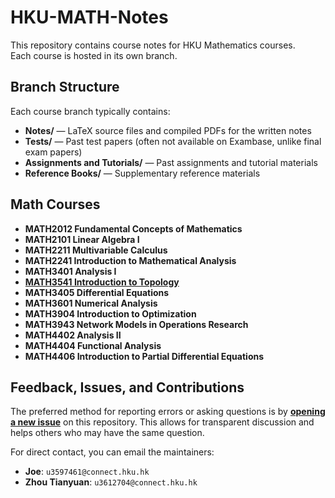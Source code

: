 # HKU-MATH-Notes

This repository contains course notes for HKU Mathematics courses.  
Each course is hosted in its own branch.

## Branch Structure

Each course branch typically contains:

- **Notes/** — LaTeX source files and compiled PDFs for the written notes
- **Tests/** — Past test papers (often not available on Exambase, unlike final exam papers)
- **Assignments and Tutorials/** — Past assignments and tutorial materials
- **Reference Books/** — Supplementary reference materials


## Math Courses

- **MATH2012 Fundamental Concepts of Mathematics**
- **MATH2101 Linear Algebra I**
- **MATH2211 Multivariable Calculus**
- **MATH2241 Introduction to Mathematical Analysis**
- **MATH3401 Analysis I**
- [**MATH3541 Introduction to Topology**](https://github.com/Liu-Zhonglin/HKU-MATH-Notes/tree/MATH3541-Introduction-to-topology)
- **MATH3405 Differential Equations**
- **MATH3601 Numerical Analysis**
- **MATH3904 Introduction to Optimization**
- **MATH3943 Network Models in Operations Research**
- **MATH4402 Analysis II**
- **MATH4404 Functional Analysis**
- **MATH4406 Introduction to Partial Differential Equations**


## Feedback, Issues, and Contributions

The preferred method for reporting errors or asking questions is by **[opening a new issue](https://github.com/Liu-Zhonglin/HKU-MATH-Notes/issues)** on this repository. This allows for transparent discussion and helps others who may have the same question.

For direct contact, you can email the maintainers:
- **Joe**: `u3597461@connect.hku.hk`
- **Zhou Tianyuan**: `u3612704@connect.hku.hk`
